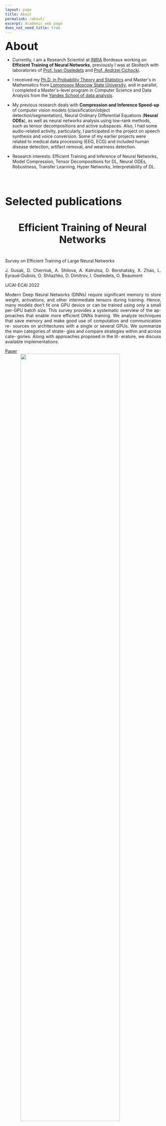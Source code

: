 ```yaml
---
layout: page
title: About
permalink: /about/
excerpt: Academic web page
does_not_need_title: true
---
```

<h1 style="margin:0px; font-size: 36px">About</h1>

- Currently, I am a Research Scientist at <a href="https://www.inria.fr/fr">INRIA</a> Bordeaux working on **Efficient Training of Neural Networks**, previously I was at Skoltech with laboratories of <a href="https://scholar.google.com/citations?user=5kMqBQEAAAAJ&hl=en"> Prof. Ivan Oseledets</a> and <a href="https://scholar.google.com/citations?user=wpZDx1cAAAAJ&hl=en">Prof. Andrzej Cichocki</a>.

- I received my <a href="http://mech.math.msu.su/~snark/files/diss/0169diss.pdf">Ph.D. in Probability Theory and Statistics</a> and Master's in Mathematics from <a href="http://new.math.msu.su/department/probab/os/index-e.html">Lomonosov Moscow State University</a>, and in parallel, I completed a Master's-level program in Computer Science and Data Analysis from the <a href="https://yandexdataschool.com/">Yandex School of data analysis</a>.

- My previous research deals with **Compression and Inference Speed-up** of computer vision models (classification/object detection/segmentation), Neural Ordinary Differential Equations (**Neural ODEs**), as well as neural networks analysis using low-rank methods, such as tensor decompositions and active subspaces.  Also, I had some audio-related activity,  particularly, I participated in the project on speech synthesis and voice conversion. Some of my earlier projects were related to medical data processing (EEG, ECG)  and included human disease detection, artifact removal, and weariness detection.

- Research interests: Efficient Training and Inference of Neural Networks, Model Compression, Tensor Decompositions for DL,
Neural ODEs, Robustness, Transfer Learning, Hyper Networks, Interpretability of DL.


<br/>
<div class="scaleIcons">
<center>
    <a class="hovernounderline" href="https://drive.google.com/file/d/1c_rME4F4KUaMSAJVkIJgJdcakJm8H1KM/view?usp=sharing">
        <i class="svg-icon cv"></i>
    </a>
    <a class="hovernounderline" href="https://github.com/{{ site.footer-links.github }}">
        <i class="svg-icon github"></i>
    </a>
    <a class="hovernounderline" href="https://scholar.google.com/citations?hl=en&user={{ site.footer-links.googlescholar }}">
        <i class="svg-icon googlescholar"></i>
    </a>
    <a class="hovernounderline" href="https://www.linkedin.com/in/{{ site.footer-links.linkedin }}">
        <i class="svg-icon linkedin"></i>
    </a>
    <a class="hovernounderline" href="https://www.twitter.com/{{ site.footer-links.twitter }}">
        <i class="svg-icon twitter"></i>
    </a>
</center>
</div>

<h1 style="font-size: 36px">Selected publications</h1>

<h2 style="font-size: 32px; text-align: center">Efficient Training of Neural Networks</h2>

<div class="row publications">
    <div class="col-sm-5 vcenter marginbottom">
        <img class="img-responsive pub-image" src="/assets/about/survey.png" alt="" />
    </div>
    <div class="col-sm-7 vcenter" style="margin-right: -4px; text-align: justify;">
        <p class="title">Survey on Efficient Training of Large Neural Networks</p>
        <p class="authors">J. Gusak, D. Cherniuk, A. Shilova, A. Katrutsa, D. Bershatsky, X. Zhao, L. Eyraud-Dubois, O. Shliazhko, D. Dimitrov, I. Oseledets, O. Beaumont</p>
        <p class="conf">IJCAI-ECAI 2022</p>
        <p class="description">
            Modern Deep Neural Networks (DNNs) require significant memory to store weight, activations, and other intermediate tensors during training. Hence, many models don’t fit one GPU device or can be trained using only a small per-GPU batch size. This survey provides a systematic overview of the ap- proaches that enable more efficient DNNs training. We analyze techniques that save memory and make good use of computation and communication re- sources on architectures with a single or several GPUs. We summarize the main categories of strate- gies and compare strategies within and across cate- gories. Along with approaches proposed in the lit- erature, we discuss available implementations.
        </p>
        <div class="links">
            <a href="https://www.ijcai.org/proceedings/2022/0769.pdf">Paper</a>
        </div>
    </div>
</div>

<div class="row publications">
    <div class="col-sm-5 vcenter marginbottom">
        <img class="img-responsive pub-image" src="/assets/about/hiremate.png" alt="" style="max-width: 100%; height: auto; width: 80%; display: block; margin: 0 auto;" />
    </div>
    <div class="col-sm-7 vcenter" style="margin-right: -4px; text-align: justify;">
        <p class="title">HiRemate: Hierarchical Approach for Efficient Re-materialization of Neural Networks</p>
        <p class="authors">J. Gusak, X. Zhao, T.L. Hellard, Z. Li, L. Eyraud-Dubois, O. Beaumont</p>
        <p class="conf">ICML 2025</p>
        <p class="description">
            Training deep neural networks (DNNs) on memory-limited GPUs is challenging, as storing intermediate activations often exceeds available memory. Re-materialization, a technique that preserves exact computations, addresses this by selectively recomputing activations instead of storing them. However, existing methods either fail to scale, lack generality, or introduce excessive execution overhead. We introduce HiRemate a hierarchical re-materialization framework that recursively partitions large computation graphs, applies optimized solvers at multiple levels, and merges solutions into a global efficient training schedule. This enables scalability to significantly larger graphs than prior ILP-based methods while keeping runtime overhead low. Designed for single-GPU models and activation re-materialization, HiRemate extends the feasibility of training networks with thousands of graph nodes, surpassing prior methods in both efficiency and scalability. Experiments on various types of networks yield up to 50-70% memory reduction with only 10-15% overhead, closely matching optimal solutions while significantly reducing solver time.
        </p>
        <div class="links">
            <a href="https://openreview.net/pdf?id=rnx11J4hsg">Paper</a>
        </div>
    </div>
</div>

<!-- <div class="row publications">
    <div class="col-sm-5 vcenter marginbottom">
        <img class="img-responsive pub-image" src="/assets/about/rockmate.png" alt="" />
    </div>
    <div class="col-sm-7 vcenter" style="margin-right: -4px; text-align: justify;">
        <p class="title">Rockmate: an Efficient, Fast, Automatic and Generic Tool for Re-materialization in PyTorch</p>
        <p class="authors">X. Zhao, T.L. Hellard, L. Eyraud-Dubois, J. Gusak, O. Beaumont</p>
        <p class="conf">ICML 2023</p>
        <p class="description">
            We propose Rockmate to control the memory requirements when training PyTorch DNN models. Rockmate is an automatic tool that starts from the model code and generates an equivalent model, using a predefined amount of memory for activations, at the cost of a few re-computations. Rockmate automatically detects the structure of computational and data dependencies and rewrites the initial model as a sequence of complex blocks. We show that such a structure is widespread and can be found in many models in the literature (Transformer based models, ResNet, RegNets,...). This structure allows us to solve the problem in a fast and efficient way, using an adaptation of Checkmate (too slow on the whole model but general) at the level of individual blocks and an adaptation of Rotor (fast but limited to sequential models) at the level of the sequence itself. We show through experiments on many models that Rockmate is as fast as Rotor and as efficient as Checkmate, and that it allows in many cases to obtain a significantly lower memory consumption for activations (by a factor of 2 to 5) for a rather negligible overhead (of the order of 10% to 20%). Rockmate is open source and available at https://github.com/topal-team/rockmate.
        </p>
        <div class="links">
            <a href="https://openreview.net/pdf?id=wLAMOoL0KD">Paper</a>
        </div>
    </div>
</div> -->

<div class="row publications">
    <div class="col-sm-5 vcenter marginbottom">
        <img class="img-responsive pub-image" src="/assets/about/fewbit.png" alt="" />
    </div>
    <div class="col-sm-7 vcenter" style="margin-right: -4px; text-align: justify;">
        <p class="title">Few-bit backward: Quantized gradients of activation functions for memory footprint reduction</p>
        <p class="authors">G. Novikov, D. Bershatsky, J. Gusak, A. Shonenkov, D. Dimitrov, I. Oseledets</p>
        <p class="conf">ICML 2023</p>
        <p class="description">
            Memory footprint is one of the main limiting factors for large neural network training. In backpropagation, one needs to store the input to each operation in the computational graph. Every modern neural network model has quite a few pointwise nonlinearities in its architecture, and such operations induce additional memory costs that, as we show, can be significantly reduced by quantization of the gradients. We propose a systematic approach to compute optimal quantization of the retained gradients of the pointwise nonlinear functions with only a few bits per each element. We show that such approximation can be achieved by computing an optimal piecewise-constant approximation of the derivative of the activation function, which can be done by dynamic programming. The drop-in replacements are implemented for all popular nonlinearities and can be used in any existing pipeline. We confirm the memory reduction and the same convergence on several open benchmarks.
        </p>
        <div class="links">
            <a href="https://proceedings.mlr.press/v202/novikov23a/novikov23a.pdf">Paper</a>
        </div>
    </div>
</div>



<h2 style="font-size: 32px; text-align: center">Inference Speed-up and Compression of Neural Networks</h2>

<!-- <> -->
<div class="row publications">
    <div class="col-sm-5 vcenter marginbottom">
        <img class="img-responsive pub-image" src="/assets/about/qcpd-epc.png" alt="" />
    </div>
    <div class="col-sm-7 vcenter" style="margin-right: -4px; text-align: justify;">
        <p class="title">Quantization Aware Factorization for Deep Neural Network Compression</p>
        <p class="authors">D. Cherniuk, S. Abukhovich, A.H. Phan, I. Oseledets, A. Cichocki, J. Gusak</p>
        <p class="conf">Journal of Artificial Intelligence Research, 2024</p>
        <p class="description">
            Tensor decomposition of convolutional and fully-connected layers is an effective way to reduce parameters and FLOP in neural networks. Due to memory and power consumption limitations of mobile or embedded devices, the quantization step is usually necessary when pre-trained models are deployed. A conventional post-training quantization approach applied to networks with decomposed weights yields a drop in accuracy. This motivated us to develop an algorithm that finds tensor approximation directly with quantized factors and thus benefit from both compression techniques while keeping the prediction quality of the model. Namely, we propose to use Alternating Direction Method of Multipliers (ADMM) for Canonical Polyadic (CP) decomposition with factors whose elements lie on a specified quantization grid. We compress neural network weights with a devised algorithm and evaluate it's prediction quality and performance. We compare our approach to state-of-the-art post-training quantization methods and demonstrate competitive results and high flexibility in achiving a desirable quality-performance tradeoff.
        </p>
        <div class="links">
            <a href="https://arxiv.org/pdf/2308.04595.pdf">Paper</a>
        </div>
    </div>
</div>

<div class="row publications">
    <div class="col-sm-5 vcenter marginbottom">
        <img class="img-responsive pub-image" src="/assets/about/cpd-epc.png" alt="" />
    </div>
    <div class="col-sm-7 vcenter" style="margin-right: -4px; text-align: justify;">
        <p class="title">Stable Low-rank Tensor Decomposition for Compression of Convolutional Neural Network</p>
        <p class="authors">A.H. Phan, K. Sobolev, K. Sozykin, D. Ermilov, J. Gusak, P. Tichavsky, V. Glukhov, I. Oseledets, A. Cichocki</p>
        <p class="conf">ECCV 2020</p>
        <p class="description">
            Most state of the art deep neural networks are overparameterized and exhibit a high computational cost. A straightforward approach to this problem is to replace convolutional kernels with its low-rank tensor approximations, whereas the Canonical Polyadic tensor Decomposition is one of the most suited models. However, fitting the convolutional tensors by numerical optimization algorithms often encounters diverging components, i.e., extremely large rank-one tensors but canceling each other. Such degeneracy often causes the non-interpretable result and numerical instability for the neural network fine-tuning. This paper is the first study on degeneracy in the tensor decomposition of convolutional kernels. We present a novel method, which can stabilize the low-rank approximation of convolutional kernels and ensure efficient compression while preserving the high-quality performance of the neural networks. We evaluate our approach on popular CNN architectures for image classification and show that our method results in much lower accuracy degradation and provides consistent performance.
        </p>
        <div class="links">
            <a href="https://arxiv.org/pdf/2008.05441.pdf">Paper</a>
        </div>
    </div>
</div>

<div class="row publications">
    <div class="col-sm-5 vcenter marginbottom">
        <img class="img-responsive pub-image" src="/assets/about/musco.png" alt=""/>
    </div>
    <div class="col-sm-7 vcenter" style="margin-right: -4px; text-align: justify;">
        <p class="title">Automated Multi-Stage Compression of Neural Networks</p>
        <p class="authors"> <b>J. Gusak, M. Kholiavchenko</b>, E. Ponomarev, L. Markeeva, A. Cichocki, I. Oseledets</p>
        <p class="conf">ICCV 2019 Workshop on Low-Power Computer Vision</p>
        <p class="description">
            We propose a new simple and efficient iterative approach for compression of deep neural networks, which alternates low-rank factorization with smart rank selection and fine-tuning. We demonstrate the efficiency of our method comparing to non-iterative ones. Our approach improves the compression rate while maintaining the accuracy for a variety of computer vision tasks.
        </p>
        <div class="links">
            <a href="http://openaccess.thecvf.com/content_ICCVW_2019/papers/LPCV/Gusak_Automated_Multi-Stage_Compression_of_Neural_Networks_ICCVW_2019_paper.pdf">Paper</a>
            <a href="https://rebootingcomputing.ieee.org/images/files/pdf/iccv-2019_julia-gusak.pdf">Presentation</a>
            <a href="https://github.com/musco-ai/musco-pytorch/tree/develop">Code-PyTorch</a>
            <a href="https://github.com/musco-ai/musco-tf">Code-TensorFlow</a>
        </div>
    </div>
</div>

<div class="row publications">
    <div class="col-sm-5 vcenter marginbottom">
        <img class="img-responsive pub-image" src="/assets/about/ron.png" alt=""/>
    </div>
    <div class="col-sm-7 vcenter" style="margin-right: -4px; text-align: justify;">
        <p class="title">Reduced-Order Modeling of Deep Neural Networks</p>
        <p class="authors"><b>J. Gusak, T. Daulbaev</b> E. Ponomarev, A. Cichocki, I. Oseledets</p>
        <p class="conf">Computational Mathematics and Mathematical Physics Journal, 2021</p>
        <p class="description">
            We introduce a new method for speeding up the inference of deep neural networks. It is somewhat inspired by the reduced-order modeling techniques for dynamical systems. The cornerstone of the proposed method is the maximum volume algorithm. We demonstrate efficiency on VGG and ResNet architectures pre-trained on different datasets. We show that in many practical cases it is possible to replace convolutional layers with much smaller fully-connected layers with a relatively small drop in accuracy.
        </p>
        <div class="links">
            <a href="https://arxiv.org/pdf/1910.06995">Paper</a>
        </div>
    </div>
</div>

<div class="row publications">
    <div class="col-sm-5 vcenter marginbottom">
        <img class="img-responsive pub-image" src="/assets/about/asnet.png" alt=""/>
    </div>
    <div class="col-sm-7 vcenter" style="margin-right: -4px; text-align: justify;">
        <p class="title">Active Subspace of Neural Networks: Structural Analysis and Universal Attacks</p>
        <p class="authors"> C. Cui, K. Zhang, T. Daulbaev, J. Gusak, I. Oseledets, Z. Zhang</p>
        <p class="conf"> SIAM Journal on Mathematics of Data Science (SIMODS), 2020</p>
        <p class="description">
            Active subspace is a model reduction method widely used in the uncertainty quantification community. Firstly, we employ the active subspace to measure the number of" active neurons" at each intermediate layer and reduce the number of neurons from several thousands to several dozens, yielding to a new compact network. Secondly, we propose analyzing the vulnerability of a neural network using active subspace and finding an additive universal adversarial attack vector that can misclassify a dataset with a high probability.
        </p>
        <div class="links">
            <a href="https://arxiv.org/pdf/1910.13025.pdf">Paper</a>
            <a href="https://github.com/chunfengc/ASNet">Code</a>
        </div>
    </div>
</div>

<h2 style="font-size: 32px; text-align: center">Neural Ordinary Differential Equations (Neural ODEs)</h2>

<div class="row publications">
    <div class="col-sm-5 vcenter marginbottom">
        <img class="img-responsive pub-image" src="/assets/about/neural-ode-norm.png" alt=""/>
    </div>
    <div class="col-sm-7 vcenter" style="margin-right: -4px; text-align: justify;">
        <p class="title">Towards Understanding Normalization in Neural ODEs</p>
        <p class="authors"> <b>J. Gusak</b>, L. Markeeva, T. Daulbaev, A. Katrutsa, A. Cichocki, I. Oseledets</p>
        <p class="conf">ICLR 2020 DeepDiffeq workshop</p>
        <p class="description">
            Normalization is an important and vastly investigated technique in deep learning. However, its role for Ordinary Differential Equation based networks (neural ODEs) is still poorly understood. This paper investigates how different normalization techniques affect the performance of neural ODEs. Particularly, we show that it is possible to achieve 93% accuracy in the CIFAR-10 classification task, and to the best of our knowledge, this is the highest reported accuracy among neural ODEs tested on this problem.
        </p>
        <div class="links">
            <a href="https://openreview.net/forum?id=mllQ3QNNr9d">Paper</a>
            <a href="https://drive.google.com/file/d/1rbpudtm01WfpYPJaew-OmTK1BaDwQE0p/view?usp=sharing">Presentation</a>
            <a href="https://github.com/juliagusak/neural-ode-norm">Code</a>
        </div>
    </div>
</div>

<div class="row publications">
    <div class="col-sm-5 vcenter marginbottom">
        <img class="img-responsive pub-image" src="/assets/about/iam.png" alt=""/>
    </div>
    <div class="col-sm-7 vcenter" style="margin-right: -4px; text-align: justify;">
        <p class="title">Interpolation technique to speed up gradients propagation in neural ordinary differential equations</p>
        <p class="authors"> T. Daulbaev, A. Katrutsa, L. Markeeva, J. Gusak, A. Cichocki, I. Oseledets</p>
        <p class="conf">NeurIPS 2020</p>
        <p class="description"> We propose a simple interpolation-based method for the efficient approximation of gradients in neural ODE models. We compare it with reverse dynamic method (known in literature as ''adjoint method'') to train neural ODEs on classification, density estimation and inference approximation tasks. We also propose a theoretical justification of our approach using logarithmic norm formalism. As a result, our method allows  faster model training than reverse dynamic method on several standard benchmarks.
        </p>
        <div class="links">
            <a href="https://arxiv.org/abs/2003.05271">Paper</a>
        </div>
    </div>
</div>



<br/>
<h1 style="font-size: 36px">Selected projects</h1>
<!-- < -->
<!-- <div id="projects"> -->
<div class="row projects">
    <div class="col col-sm-3 vcenter imgcol marginbottom">
        <img class="img-responsive proj-img" src="/assets/about/dataloaders.jpg" alt=""/>
    </div>
    <div class="col col-sm-9 vcenter" style="margin-right: -4px; text-align: justify;">
        <p class="title">Data loaders for speech and audio data sets</p>
        <p class="description">
        A Python library with PyTorch and TFRecords data loaders for convenient preprocessing of popular speech, music and environmental sound data sets.
        </p>
        <div class="links">
            <a href="https://github.com/juliagusak/dataloaders">Code</a>
        </div>
    </div>
</div>

<div class="row projects">
    <div class="col col-sm-3 vcenter imgcol marginbottom">
        <img class="img-responsive proj-img" src="/assets/about/flopco.jpg" alt=""/>
    </div>
    <div class="col col-sm-9 vcenter" style="margin-right: -4px; text-align: justify;">
        <p class="title">FlopCo: FLOP and other statistics COunter for Pytorch neural networks</p>
        <p class="description">
        A Python library FlopCo has been created to make FLOP and MAC counting simple and accessible for  Pytorch  neural networks. Moreover, FlopCo allows to collect other useful model statistics, such as number of parameters, shapes of layer inputs/outputs, etc.
        </p>
        <div class="links">
            <a href="https://github.com/juliagusak/flopco-pytorch">Code</a>
        </div>
    </div>
</div>

<div class="row projects">
    <div class="col col-sm-3 vcenter imgcol marginbottom">
        <img class="img-responsive proj-img" src="/assets/about/audio_classification.jpg" alt=""/>
    </div>
    <div class="col col-sm-9 vcenter" style="margin-right: -4px; text-align: justify;">
        <p class="title">Speaker identification using neural network models</p>
        <p class="description">
        In the framework of this project a <a href="https://arxiv.org/abs/1704.01279">WaveNet-style autoencoder</a> model for audio synthesis and a <a href="https://arxiv.org/abs/1711.10282">neural network</a> for environment sounds classification have been adopted to solve speaker identification task. 
        </p>
        <div class="links">
            <a href="https://github.com/juliagusak/audio_classification">Code</a>
        </div>
    </div>
</div>

<div class="row projects">
    <div class="col col-sm-3 vcenter imgcol marginbottom">
        <img class="img-responsive proj-img" src="/assets/about/scatnet.png" alt=""/>
    </div>
    <div class="col col-sm-9 vcenter" style="margin-right: -4px; text-align: justify;">
        <p class="title">Scattering transform</p>
        <p class="description">
         Python implementation of the scattering transform from MATLAB toolbox <a href="https://www.di.ens.fr/data/software/scatnet">ScatNet</a>. 
        </p>
        <div class="links">
            <a href="https://github.com/juliagusak/scatnet_python">Code</a>
        </div>
    </div>
</div>

<div class="row projects">
    <div class="col col-sm-3 vcenter imgcol marginbottom">
        <img class="img-responsive proj-img" src="/assets/about/ftrl-proximal.png" alt=""/>
    </div>
    <div class="col col-sm-9 vcenter" style="margin-right: -4px; text-align: justify;">
        <p class="title">Per-Coordinate FTRL-Proximal with L1 and L2 Regularization for Logistic Regression</p>
        <p class="description">
         C++ implementation of the online optimization algorithm for logistic regression training, described in the following <a href="http://static.googleusercontent.com/media/research.google.com/en//pubs/archive/41159.pdf">paper.</a> 
        </p>
        <div class="links">
            <a href="https://github.com/juliagusak/ftrl-proximal">Code</a>
        </div>
    </div>
</div>

